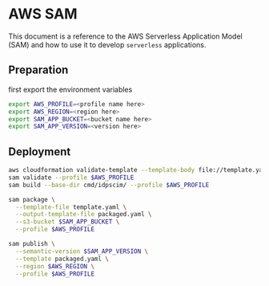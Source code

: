 # AWS SAM

This document is a reference to the AWS Serverless Application Model (SAM) and how to use it to develop `serverless` applications.

## Preparation

first export the environment variables

```bash
export AWS_PROFILE=<profile name here>
export AWS_REGION=<region here>
export SAM_APP_BUCKET=<bucket name here>
export SAM_APP_VERSION=<version here>
```

## Deployment

```bash
aws cloudformation validate-template --template-body file://template.yaml 1>/dev/null --profile $AWS_PROFILE
sam validate --profile $AWS_PROFILE
sam build --base-dir cmd/idpscim/ --profile $AWS_PROFILE

sam package \
  --template-file template.yaml \
  --output-template-file packaged.yaml \
  --s3-bucket $SAM_APP_BUCKET \
  --profile $AWS_PROFILE

sam publish \
  --semantic-version $SAM_APP_VERSION \
  --template packaged.yaml \
  --region $AWS_REGION \
  --profile $AWS_PROFILE
```
